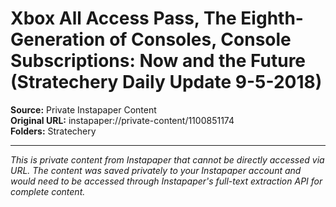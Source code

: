 # Xbox All Access Pass, The Eighth-Generation of Consoles, Console Subscriptions: Now and the Future (Stratechery Daily Update 9-5-2018)

**Source:** Private Instapaper Content  
**Original URL:** instapaper://private-content/1100851174  
**Folders:** Stratechery  

---

*This is private content from Instapaper that cannot be directly accessed via URL. The content was saved privately to your Instapaper account and would need to be accessed through Instapaper's full-text extraction API for complete content.*